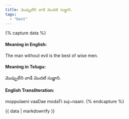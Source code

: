 ```yaml
---
title: మొప్పులేని వాడే మొదటి సుజ్ఞాని.
tags:
  - "best"
---
```


{% capture data %}
#### Meaning in English:
The man without evil is the best of wise men.

#### Meaning in Telugu:
మొప్పులేని వాడే మొదటి సుజ్ఞాని.

#### English Transliteration:
moppulaeni vaaDae modaTi suj~naani.
{% endcapture %}

{{ data | markdownify }}

